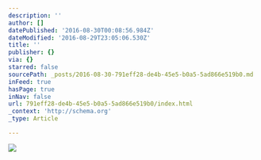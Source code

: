 ```yaml
---
description: ''
author: []
datePublished: '2016-08-30T00:08:56.984Z'
dateModified: '2016-08-29T23:05:06.530Z'
title: ''
publisher: {}
via: {}
starred: false
sourcePath: _posts/2016-08-30-791eff28-de4b-45e5-b0a5-5ad866e519b0.md
inFeed: true
hasPage: true
inNav: false
url: 791eff28-de4b-45e5-b0a5-5ad866e519b0/index.html
_context: 'http://schema.org'
_type: Article

---
```

![](https://the-grid-user-content.s3-us-west-2.amazonaws.com/503d045f-b06e-41ff-a732-d3970a4b1d31.jpg)